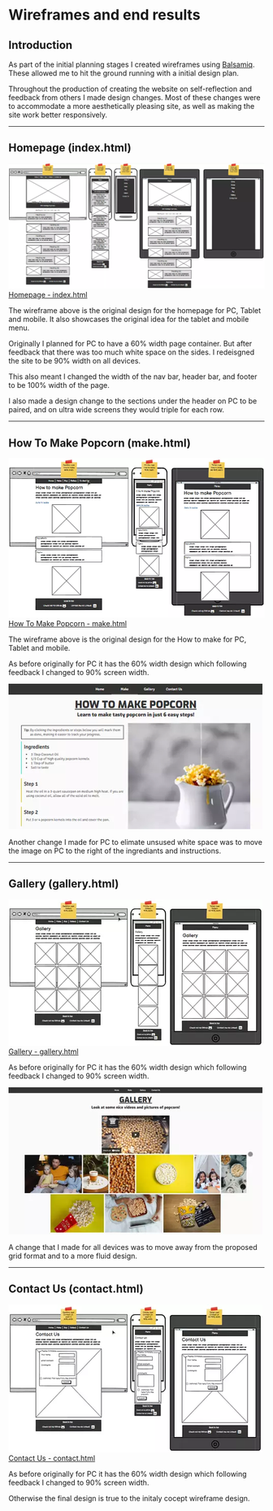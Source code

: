 # **Wireframes and end results**

## Introduction

As part of the initial planning stages I created wireframes using [Balsamiq](https://balsamiq.com/). These allowed me to hit the ground running with a initial design plan.

Throughout the production of creating the website on self-reflection and feedback from others I made design changes. Most of these changes were to accommodate a more aesthetically pleasing site, as well as making the site work better responsively.
***
## Homepage (index.html)
![index.html Wireframe](assets/docs/wireframes/wf-index.webp)\
[Homepage - index.html](https://bobwritescode.github.io/ci-Project1/index.html)

The wireframe above is the original design for the homepage for PC, Tablet and mobile. It also showcases the original idea for the tablet and mobile menu.

Originally I planned for PC to have a 60% width page container. But after feedback that there was too much white space on the sides. I redeisgned the site to be 90% width on all devices. 

This also meant I changed the width of the nav bar, header bar, and footer to be 100% width of the page.

I also made a design change to the sections under the header on PC to be paired, and on ultra wide screens they would triple for each row.
***
## How To Make Popcorn (make.html)
![make.html Wireframe](assets/docs/wireframes/wf-make.webp)\
[How To Make Popcorn - make.html](https://bobwritescode.github.io/ci-Project1/make.html)

The wireframe above is the original design for the How to make for PC, Tablet and mobile.

As before originally for PC it has the 60% width design which following feedback I changed to 90% screen width.

![make.html Live site](assets/docs/wireframes/make.webp) 

Another change I made for PC to elimate unsused white space was to move the image on PC to the right of the ingrediants and instructions.
***
## Gallery (gallery.html)
![gallery.html Wireframe](assets/docs/wireframes/wf-gallery.webp)\
[Gallery - gallery.html](https://bobwritescode.github.io/ci-Project1/gallery.html)

As before originally for PC it has the 60% width design which following feedback I changed to 90% screen width.

![gallery.html Live site](assets/docs/wireframes/gallery.webp)

A change that I made for all devices was to move away from the proposed grid format and to a more fluid design.
***
## Contact Us (contact.html)
![contact.html Wireframe](assets/docs/wireframes/wf-contact.webp)\
[Contact Us - contact.html](https://bobwritescode.github.io/ci-Project1/contact.html)

As before originally for PC it has the 60% width design which following feedback I changed to 90% screen width.

Otherwise the final design is true to the initaly cocept wireframe design.